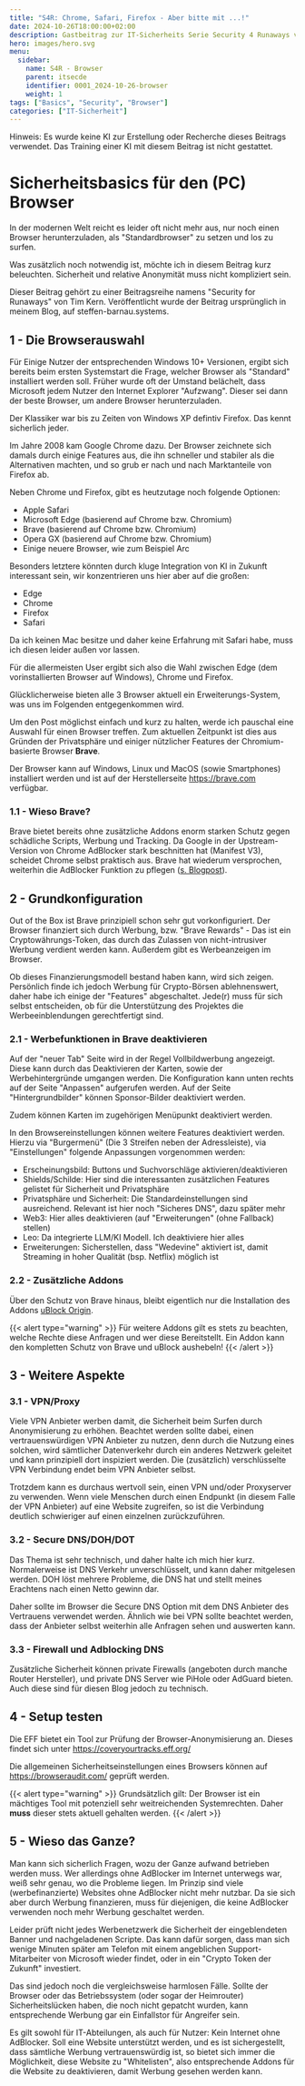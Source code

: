 ```yaml
---
title: "S4R: Chrome, Safari, Firefox - Aber bitte mit ...!"
date: 2024-10-26T18:00:00+02:00
description: Gastbeitrag zur IT-Sicherheits Serie Security 4 Runaways von Tim Kern
hero: images/hero.svg
menu:
  sidebar:
    name: S4R - Browser
    parent: itsecde
    identifier: 0001_2024-10-26-browser
    weight: 1
tags: ["Basics", "Security", "Browser"]
categories: ["IT-Sicherheit"]
---
```


Hinweis: Es wurde keine KI zur Erstellung oder Recherche dieses Beitrags verwendet. Das Training einer KI mit diesem Beitrag ist nicht gestattet.

# Sicherheitsbasics für den (PC) Browser

In der modernen Welt reicht es leider oft nicht mehr aus, nur noch einen Browser herunterzuladen, als "Standardbrowser" zu setzen und los zu surfen.

Was zusätzlich noch notwendig ist, möchte ich in diesem Beitrag kurz beleuchten. Sicherheit und relative Anonymität muss nicht kompliziert sein.

Dieser Beitrag gehört zu einer Beitragsreihe namens "Security for Runaways" von Tim Kern. Veröffentlicht wurde der Beitrag ursprünglich in meinem Blog, auf steffen-barnau.systems.

## 1 - Die Browserauswahl

Für Einige Nutzer der entsprechenden Windows 10+ Versionen, ergibt sich bereits beim ersten Systemstart die Frage, welcher Browser als "Standard" installiert werden soll. Früher wurde oft der Umstand belächelt, dass Microsoft jedem Nutzer den Internet Explorer "Aufzwang". Dieser sei dann der beste Browser, um andere Browser herunterzuladen.

Der Klassiker war bis zu Zeiten von Windows XP defintiv Firefox. Das kennt sicherlich jeder.

Im Jahre 2008 kam Google Chrome dazu. Der Browser zeichnete sich damals durch einige Features aus, die ihn schneller und stabiler als die Alternativen machten, und so grub er nach und nach Marktanteile von Firefox ab.

Neben Chrome und Firefox, gibt es heutzutage noch folgende Optionen:

* Apple Safari
* Microsoft Edge (basierend auf Chrome bzw. Chromium)
* Brave (basierend auf Chrome bzw. Chromium)
* Opera GX (basierend auf Chrome bzw. Chromium)
* Einige neuere Browser, wie zum Beispiel Arc

Besonders letztere könnten durch kluge Integration von KI in Zukunft interessant sein, wir konzentrieren uns hier aber auf die großen:

* Edge
* Chrome
* Firefox
* Safari

Da ich keinen Mac besitze und daher keine Erfahrung mit Safari habe, muss ich diesen leider außen vor lassen.

Für die allermeisten User ergibt sich also die Wahl zwischen Edge (dem vorinstallierten Browser auf Windows), Chrome und Firefox.

Glücklicherweise bieten alle 3 Browser aktuell ein Erweiterungs-System, was uns im Folgenden entgegenkommen wird.

Um den Post möglichst einfach und kurz zu halten, werde ich pauschal eine Auswahl für einen Browser treffen. Zum aktuellen Zeitpunkt ist dies aus Gründen der Privatsphäre und einiger nützlicher Features der Chromium-basierte Browser **Brave**.

Der Browser kann auf Windows, Linux und MacOS (sowie Smartphones) installiert werden und ist auf der Herstellerseite https://brave.com verfügbar.

### 1.1 - Wieso Brave?
Brave bietet bereits ohne zusätzliche Addons enorm starken Schutz gegen schädliche Scripts, Werbung und Tracking. Da Google in der Upstream-Version von Chrome AdBlocker stark beschnitten hat (Manifest V3), scheidet Chrome selbst praktisch aus. Brave hat wiederum versprochen, weiterhin die AdBlocker Funktion zu pflegen ([s. Blogpost](https://brave.com/blog/brave-shields-manifest-v3/)).

## 2 - Grundkonfiguration
Out of the Box ist Brave prinzipiell schon sehr gut vorkonfiguriert. Der Browser finanziert sich durch Werbung, bzw. "Brave Rewards" - Das ist ein Cryptowährungs-Token, das durch das Zulassen von nicht-intrusiver Werbung verdient werden kann. Außerdem gibt es Werbeanzeigen im Browser.

Ob dieses Finanzierungsmodell bestand haben kann, wird sich zeigen. Persönlich finde ich jedoch Werbung für Crypto-Börsen ablehnenswert, daher habe ich einige der "Features" abgeschaltet. Jede(r) muss für sich selbst entscheiden, ob für die Unterstützung des Projektes die Werbeeinblendungen gerechtfertigt sind.

### 2.1 - Werbefunktionen in Brave deaktivieren
Auf der "neuer Tab" Seite wird in der Regel Vollbildwerbung angezeigt. Diese kann durch das Deaktivieren der Karten, sowie der Werbehintergründe umgangen werden. Die Konfiguration kann unten rechts auf der Seite "Anpassen" aufgerufen werden. Auf der Seite "Hintergrundbilder" können Sponsor-Bilder deaktiviert werden.

Zudem können Karten im zugehörigen Menüpunkt deaktiviert werden.

In den Browsereinstellungen können weitere Features deaktiviert werden. Hierzu via "Burgermenü" (Die 3 Streifen neben der Adressleiste), via "Einstellungen" folgende Anpassungen vorgenommen werden:

* Erscheinungsbild: Buttons und Suchvorschläge aktivieren/deaktivieren
* Shields/Schilde: Hier sind die interessanten zusätzlichen Features gelistet für Sicherheit und Privatsphäre
* Privatsphäre und Sicherheit: Die Standardeinstellungen sind ausreichend. Relevant ist hier noch "Sicheres DNS", dazu später mehr
* Web3: Hier alles deaktivieren (auf "Erweiterungen" (ohne Fallback) stellen)
* Leo: Da integrierte LLM/KI Modell. Ich deaktiviere hier alles
* Erweiterungen: Sicherstellen, dass "Wedevine" aktiviert ist, damit Streaming in hoher Qualität (bsp. Netflix) möglich ist

### 2.2 - Zusätzliche Addons
Über den Schutz von Brave hinaus, bleibt eigentlich nur die Installation des Addons [uBlock Origin](https://github.com/gorhill/uBlock/).

{{< alert type="warning" >}}
Für weitere Addons gilt es stets zu beachten, welche Rechte diese Anfragen und wer diese Bereitstellt. Ein Addon kann den kompletten Schutz von Brave und uBlock aushebeln!
{{< /alert >}}

## 3 - Weitere Aspekte
### 3.1 - VPN/Proxy
Viele VPN Anbieter werben damit, die Sicherheit beim Surfen durch Anonymisierung zu erhöhen. Beachtet werden sollte dabei, einen vertrauenswürdigen VPN Anbieter zu nutzen, denn durch die Nutzung eines solchen, wird sämtlicher Datenverkehr durch ein anderes Netzwerk geleitet und kann prinzipiell dort inspiziert werden. Die (zusätzlich) verschlüsselte VPN Verbindung endet beim VPN Anbieter selbst.

Trotzdem kann es durchaus wertvoll sein, einen VPN und/oder Proxyserver zu verwenden. Wenn viele Menschen durch einen Endpunkt (in diesem Falle der VPN Anbieter) auf eine Website zugreifen, so ist die Verbindung deutlich schwieriger auf einen einzelnen zurückzuführen.

### 3.2 - Secure DNS/DOH/DOT
Das Thema ist sehr technisch, und daher halte ich mich hier kurz. Normalerweise ist DNS Verkehr unverschlüsselt, und kann daher mitgelesen werden. DOH löst mehrere Probleme, die DNS hat und stellt meines Erachtens nach einen Netto gewinn dar.

Daher sollte im Browser die Secure DNS Option mit dem DNS Anbieter des Vertrauens verwendet werden. Ähnlich wie bei VPN sollte beachtet werden, dass der Anbieter selbst weiterhin alle Anfragen sehen und auswerten kann.

### 3.3 - Firewall und Adblocking DNS
Zusätzliche Sicherheit können private Firewalls (angeboten durch manche Router Hersteller), und private DNS Server wie PiHole oder AdGuard bieten. Auch diese sind für diesen Blog jedoch zu technisch.

## 4 - Setup testen
Die EFF bietet ein Tool zur Prüfung der Browser-Anonymisierung an. Dieses findet sich unter https://coveryourtracks.eff.org/

Die allgemeinen Sicherheitseinstellungen eines Browsers können auf https://browseraudit.com/ geprüft werden.

{{< alert type="warning" >}}
Grundsätzlich gilt: Der Browser ist ein mächtiges Tool mit potenziell sehr weitreichenden Systemrechten. Daher **muss** dieser stets aktuell gehalten werden.
{{< /alert >}}

## 5 - Wieso das Ganze?
Man kann sich sicherlich Fragen, wozu der Ganze aufwand betrieben werden muss. Wer allerdings ohne AdBlocker im Internet unterwegs war, weiß sehr genau, wo die Probleme liegen.
Im Prinzip sind viele (werbefinanzierte) Websites ohne AdBlocker nicht mehr nutzbar. Da sie sich aber durch Werbung finanzieren, muss für diejenigen, die keine AdBlocker verwenden noch mehr Werbung geschaltet werden.

Leider prüft nicht jedes Werbenetzwerk die Sicherheit der eingeblendeten Banner und nachgeladenen Scripte. Das kann dafür sorgen, dass man sich wenige Minuten später am Telefon mit einem angeblichen Support-Mitarbeiter von Microsoft wieder findet, oder in ein "Crypto Token der Zukunft" investiert.

Das sind jedoch noch die vergleichsweise harmlosen Fälle. Sollte der Browser oder das Betriebssystem (oder sogar der Heimrouter) Sicherheitslücken haben, die noch nicht gepatcht wurden, kann entsprechende Werbung gar ein Einfallstor für Angreifer sein.

Es gilt sowohl für IT-Abteilungen, als auch für Nutzer: Kein Internet ohne AdBlocker. Soll eine Website unterstützt werden, und es ist sichergestellt, dass sämtliche Werbung vertrauenswürdig ist, so bietet sich immer die Möglichkeit, diese Website zu "Whitelisten", also entsprechende Addons für die Website zu deaktivieren, damit Werbung gesehen werden kann.
